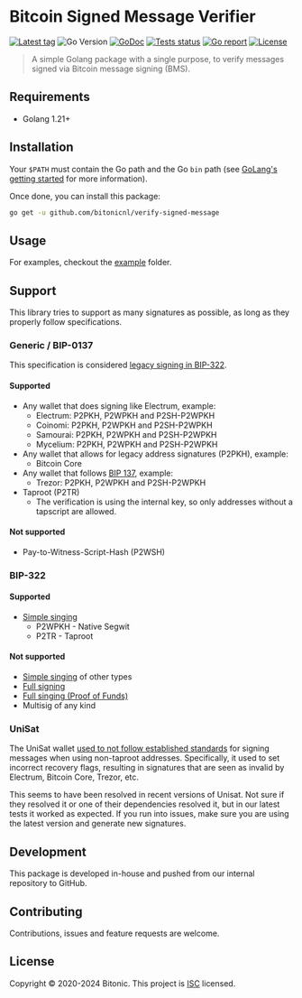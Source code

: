 # Bitcoin Signed Message Verifier

[![Latest tag](https://img.shields.io/github/tag/bitonicnl/verify-signed-message.svg)](https://github.com/bitonicnl/verify-signed-message/tags)
![Go Version](https://img.shields.io/badge/Go-%3E%3D%201.21-%23007d9c)
[![GoDoc](https://godoc.org/github.com/bitonicnl/verify-signed-message?status.svg)](https://pkg.go.dev/github.com/bitonicnl/verify-signed-message)
[![Tests status](https://github.com/bitonicnl/verify-signed-message/actions/workflows/test.yml/badge.svg)](https://github.com/BitonicNL/verify-signed-message/actions/workflows/test.yml)
[![Go report](https://goreportcard.com/badge/github.com/bitonicnl/verify-signed-message)](https://goreportcard.com/report/github.com/bitonicnl/verify-signed-message)
[![License](https://img.shields.io/github/license/bitonicnl/verify-signed-message)](./LICENSE)

> A simple Golang package with a single purpose, to verify messages signed via Bitcoin message signing (BMS).

## Requirements

- Golang 1.21+

## Installation

Your `$PATH` must contain the Go path and the Go `bin` path (see [GoLang's getting started](https://golang.org/doc/install#install) for more information). 

Once done, you can install this package: 
```bash
go get -u github.com/bitonicnl/verify-signed-message
```

## Usage

For examples, checkout the [example](/.example) folder.

## Support

This library tries to support as many signatures as possible, as long as they properly follow specifications.

### Generic / BIP-0137

This specification is considered [legacy signing in BIP-322](https://github.com/bitcoin/bips/blob/master/bip-0322.mediawiki#legacy).

#### Supported

- Any wallet that does signing like Electrum, example:
  - Electrum: P2PKH, P2WPKH and P2SH-P2WPKH
  - Coinomi: P2PKH, P2WPKH and P2SH-P2WPKH
  - Samourai: P2PKH, P2WPKH and P2SH-P2WPKH
  - Mycelium: P2PKH, P2WPKH and P2SH-P2WPKH
- Any wallet that allows for legacy address signatures (P2PKH), example:
  - Bitcoin Core
- Any wallet that follows [BIP 137](https://github.com/bitcoin/bips/blob/master/bip-0137.mediawiki), example:
  - Trezor: P2PKH, P2WPKH and P2SH-P2WPKH
- Taproot (P2TR)
  - The verification is using the internal key, so only addresses without a tapscript are allowed.

#### Not supported

- Pay-to-Witness-Script-Hash (P2WSH)

### BIP-322

#### Supported

- [Simple singing](https://github.com/bitcoin/bips/blob/master/bip-0322.mediawiki#simple)
  - P2WPKH - Native Segwit
  - P2TR - Taproot

#### Not supported

- [Simple singing](https://github.com/bitcoin/bips/blob/master/bip-0322.mediawiki#simple) of other types
- [Full signing](https://github.com/bitcoin/bips/blob/master/bip-0322.mediawiki#full)
- [Full singing (Proof of Funds)](https://github.com/bitcoin/bips/blob/master/bip-0322.mediawiki#full-proof-of-funds)
- Multisig of any kind

### UniSat

The UniSat wallet [used to not follow established standards](https://github.com/BitonicNL/verify-signed-message/issues/3#issuecomment-1597101994) for signing messages when using non-taproot addresses. Specifically, it used to set incorrect recovery flags, resulting in signatures that are seen as invalid by Electrum, Bitcoin Core, Trezor, etc.

This seems to have been resolved in recent versions of Unisat. Not sure if they resolved it or one of their dependencies resolved it, but in our latest tests it worked as expected. 
If you run into issues, make sure you are using the latest version and generate new signatures.

## Development

This package is developed in-house and pushed from our internal repository to GitHub.

## Contributing

Contributions, issues and feature requests are welcome.

## License

Copyright © 2020-2024 Bitonic. This project is [ISC](/LICENSE) licensed.
